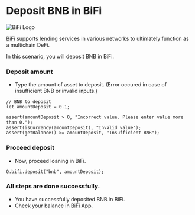 ```meta-Currency
```

# Deposit BNB in BiFi

![BiFi Logo](https://s3.ap-northeast-2.amazonaws.com/thebifrost.io/home/bifi/bifi_logo.svg)

[BiFi](https://bifi.finance/) supports lending services in various networks to ultimately function as a multichain DeFi.

In this scenario, you will deposit BNB in BiFi.

### Deposit amount

- Type the amount of asset to deposit. (Error occured in case of insufficient BNB or invalid inputs.)

```input bnb
// BNB to deposit
let amountDeposit = 0.1;
```

```input-Verify
assert(amountDeposit > 0, "Incorrect value. Please enter value more than 0.");
assert(isCurrency(amountDeposit), "Invalid value");
assert(getBalance() >= amountDeposit, "Insufficient BNB");
```

### Proceed deposit

- Now, proceed loaning in BiFi.

```taster
Q.bifi.deposit("bnb", amountDeposit);
```

### All steps are done successfully.

- You have successfully deposited BNB in BiFi.
- Check your balance in [BiFi App](https://app.bifi.finance/).
